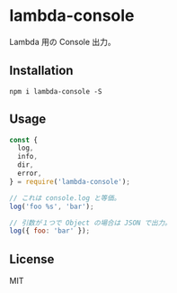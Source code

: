 # lambda-console

Lambda 用の Console 出力。

## Installation

```
npm i lambda-console -S
```

## Usage

``` javascript
const {
  log,
  info,
  dir,
  error,
} = require('lambda-console');

// これは console.log と等価。
log('foo %s', 'bar');

// 引数が１つで Object の場合は JSON で出力。
log({ foo: 'bar' });
```

## License

MIT
